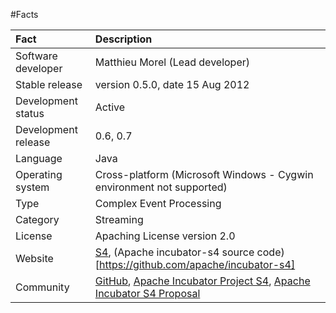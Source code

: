 #Facts

	
| Fact                | Description |
| :--- | :--- |
| Software developer  | Matthieu Morel (Lead developer) |
| Stable release      | version 0.5.0, date 15 Aug 2012 |
| Development status  | Active |
| Development release | 0.6, 0.7 |
| Language            | Java |
| Operating system    | Cross-platform (Microsoft Windows - Cygwin environment not supported) |
| Type                | Complex Event Processing |
| Category            | Streaming |
| License             | Apaching License version 2.0 |
| Website             | [S4](http://incubator.apache.org/s4/), (Apache incubator-s4 source code)[https://github.com/apache/incubator-s4] |
| Community           | [GitHub](https://github.com/s4/s4), [Apache Incubator Project S4](http://incubator.apache.org/projects/s4.html), [Apache Incubator S4 Proposal](http://wiki.apache.org/incubator/S4Proposal) |
